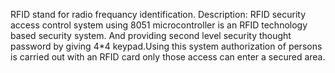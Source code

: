 RFID stand  for radio frequancy identification.
        Description: RFID security access control system using 8051 microcontroller is an RFID technology based security system. And providing second level security thought password by giving 4*4 keypad.Using this system authorization of persons is carried out with an RFID card only those access can enter a secured area.
